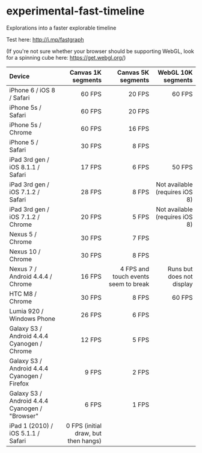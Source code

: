 # experimental-fast-timeline
Explorations into a faster explorable timeline

Test here:  http://j.mp/fastgraph

(If you're not sure whether your browser should be supporting WebGL, look for a spinning cube here: https://get.webgl.org/)

 Device                                        | Canvas 1K segments | Canvas 5K segments | WebGL 10K segments 
:----------------------------------------------|-------------------:|-------------------:|---------------------:
iPhone 6 / iOS 8 / Safari                      | 60 FPS             | 20 FPS             | 60 FPS
iPhone 5s / Safari                             | 60 FPS             | 20 FPS             |
iPhone 5s / Chrome                             | 60 FPS             | 16 FPS             |
iPhone 5 / Safari                              | 30 FPS             | 8 FPS              |
iPad 3rd gen / iOS 8.1.1 / Safari              | 17 FPS             | 6 FPS              | 50 FPS
iPad 3rd gen / iOS 7.1.2 / Safari              | 28 FPS             | 8 FPS              | Not available (requires iOS 8)
iPad 3rd gen / iOS 7.1.2 / Chrome              | 20 FPS             | 5 FPS              | Not available (requires iOS 8)
Nexus 5 / Chrome                               | 30 FPS             | 7 FPS              |
Nexus 10 / Chrome                              | 30 FPS             | 8 FPS              |
Nexus 7 / Android 4.4.4 / Chrome               | 16 FPS             | 4 FPS and touch events seem to break | Runs but does not display
HTC M8 / Chrome                                | 30 FPS             | 8 FPS              | 60 FPS
Lumia 920 / Windows Phone                      | 26 FPS             | 6 FPS              |
Galaxy S3 / Android 4.4.4 Cyanogen / Chrome    | 12 FPS             | 5 FPS              |
Galaxy S3 / Android 4.4.4 Cyanogen / Firefox   | 9 FPS              | 2 FPS              |
Galaxy S3 / Android 4.4.4 Cyanogen / "Browser" | 6 FPS              | 1 FPS              |
iPad 1 (2010) / iOS 5.1.1 / Safari             | 0 FPS (initial draw, but then hangs) | | |

